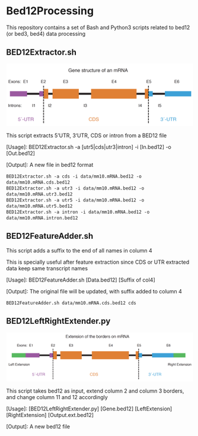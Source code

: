 # Bed12Processing
This repository contains a set of Bash and Python3 scripts related to bed12 (or bed3, bed4) data processing

## BED12Extractor.sh
![](images/GeneStructure.png)

This script extracts 5’UTR, 3‘UTR, CDS or intron from a BED12 file

[Usage]: BED12Extractor.sh -a [utr5|cds|utr3|intron] -i [In.bed12] -o [Out.bed12]

[Output]: A new file in bed12 format

```
BED12Extractor.sh -a cds -i data/mm10.mRNA.bed12 -o data/mm10.mRNA.cds.bed12
BED12Extractor.sh -a utr3 -i data/mm10.mRNA.bed12 -o data/mm10.mRNA.utr3.bed12
BED12Extractor.sh -a utr5 -i data/mm10.mRNA.bed12 -o data/mm10.mRNA.utr5.bed12
BED12Extractor.sh -a intron -i data/mm10.mRNA.bed12 -o data/mm10.mRNA.intron.bed12
```

## BED12FeatureAdder.sh

This script adds a suffix to the end of all names in column 4

This is specially useful after feature extraction since CDS or UTR extracted data keep same transcript names

[Usage]: BED12FeatureAdder.sh [Data.bed12] [Suffix of col4] 

[Output]: The original file will be updated, with suffix added to column 4

```
BED12FeatureAdder.sh data/mm10.mRNA.cds.bed12 cds
```

## BED12LeftRightExtender.py

![](images/BorderExtension.png)

This script takes bed12 as input, extend column 2 and column 3 borders, and change column 11 and 12 accordingly

[Usage]: [BED12LeftRightExtender.py] [Gene.bed12] [LeftExtension] [RightExtension] [Output.ext.bed12]

[Output]: A new bed12 file
